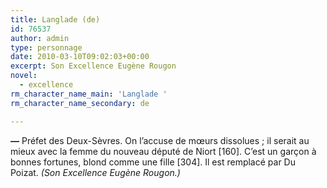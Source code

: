 ```yaml
---
title: Langlade (de)
id: 76537
author: admin
type: personnage
date: 2010-03-10T09:02:03+00:00
excerpt: Son Excellence Eugène Rougon
novel:
  - excellence
rm_character_name_main: 'Langlade '
rm_character_name_secondary: de

---
```

**_—_** Préfet des Deux-Sèvres. On l&rsquo;accuse de mœurs dissolues ; il serait au mieux avec la femme du nouveau député de Niort [160]. C&rsquo;est un garçon à bonnes fortunes, blond comme une fille [304]. Il est remplacé par Du Poizat. _(Son Excellence Eugène Rougon.)_